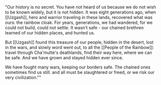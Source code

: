 "Our history is no secret. You have not heard of us because we do not wish to be known widely, but it is not hidden. It was eight generations ago, when [[Uzgash]], hero and warrior traveling in these lands, recovered what was ours: the rainbow cloak. For years, generations, we had wandered, for we could not build, could not settle. It wasn't safe - our chained brethren learned of our hidden places, and hunted us. 

But [[Uzgash]] found this treasure of our people, hidden in the desert, lost in the wars, and slowly word went out, to all the [[People of the Rainbow]]: travel through Cha'mutte's deathlands, find their way here, where we can be safe. And we have grown and stayed hidden ever since. 

We have fought many wars, keeping our borders safe. The chained ones sometimes find us still. and all must be slaughtered or freed, or we risk our very civilization.""